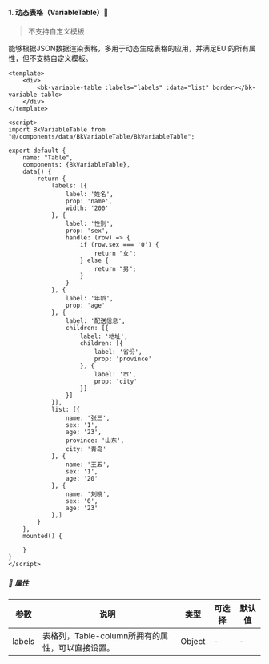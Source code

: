 #### 1. 动态表格（VariableTable）🎹

> 不支持自定义模板

能够根据JSON数据渲染表格，多用于动态生成表格的应用，并满足EUI的所有属性，但不支持自定义模板。

```vue
<template>
    <div>
        <bk-variable-table :labels="labels" :data="list" border></bk-variable-table>
    </div>
</template>

<script>
import BkVariableTable from "@/components/data/BkVariableTable/BkVariableTable";

export default {
    name: "Table",
    components: {BkVariableTable},
    data() {
        return {
            labels: [{
                label: '姓名',
                prop: 'name',
                width: '200'
            }, {
                label: '性别',
                prop: 'sex',
                handle: (row) => {
                    if (row.sex === '0') {
                        return "女";
                    } else {
                        return "男";
                    }
                }
            }, {
                label: '年龄',
                prop: 'age'
            }, {
                label: '配送信息',
                children: [{
                    label: '地址',
                    children: [{
                        label: '省份',
                        prop: 'province'
                    }, {
                        label: '市',
                        prop: 'city'
                    }]
                }]
            }],
            list: [{
                name: '张三',
                sex: '1',
                age: '23',
                province: '山东',
                city: '青岛'
            }, {
                name: '王五',
                sex: '1',
                age: '20'
            }, {
                name: '刘晓',
                sex: '0',
                age: '23'
            },]
        }
    },
    mounted() {

    }
}
</script>
```



##### 📃 属性

| 参数   | 说明                                             | 类型   | 可选择 | 默认值 |
| ------ | ------------------------------------------------ | ------ | ------ | ------ |
| labels | 表格列，Table-column所拥有的属性，可以直接设置。 | Object | -      | -      |
